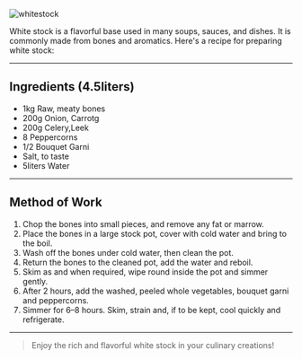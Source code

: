 ![whitestock](resource:assets/images/stocksoupssauces/whitestock.png)

White stock is a flavorful base used in many soups, sauces, and dishes. It is commonly made from bones and aromatics. Here's a recipe for preparing white stock:

---
## Ingredients (4.5liters)

- 1kg Raw, meaty bones
- 200g Onion, Carrotg
- 200g Celery,Leek      
- 8 Peppercorns 
- 1/2 Bouquet Garni 
- Salt, to taste
- 5liters Water     

---

## Method of Work

1. Chop the bones into small pieces, and remove any fat or marrow.
2. Place the bones in a large stock pot, cover with
cold water and bring to the boil.
3. Wash off the bones under cold water, then clean
the pot.
4. Return the bones to the cleaned pot, add the
water and reboil.
5. Skim as and when required, wipe round inside the
pot and simmer gently.
6. After 2 hours, add the washed, peeled whole
vegetables, bouquet garni and peppercorns.
7. Simmer for 6–8 hours. Skim, strain and, if to be
kept, cool quickly and refrigerate.

---

>Enjoy the rich and flavorful white stock in your culinary creations!
